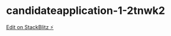 # candidateapplication-1-2tnwk2

[Edit on StackBlitz ⚡️](https://stackblitz.com/edit/candidateapplication-1-2tnwk2)